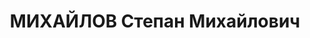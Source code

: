---
title: МИХАЙЛОВ Степан Михайлович
description: "1888 р.н., м. Одеса, прож. м. Вінниця, українець, із робітників, письменний,\
  \ начальник Вінницького облхарчпрому. \n  Арешт. 11.06.1937 р. Звинувач. за ст.\
  \ 54-10, 11 КК УРСР. За вироком Верховного суду СРСР від 25.11.1937 р. розстріляний\
  \ 25.11.1937 р. \n  Реабіл. 27.03.1958 р."
---
